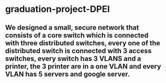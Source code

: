 # graduation-project-DPEI
## We designed a small, secure network that consists of a core switch which is connected with three distributed switches, every one of  the distributed switch is connected with  3 access switches, every switch has 3 VLANS and a printer, the 3 printer are in a one VLAN and every VLAN has 5 servers and google server.
